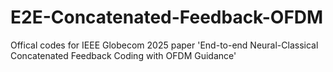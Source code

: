 # E2E-Concatenated-Feedback-OFDM

Offical codes for IEEE Globecom 2025 paper 'End-to-end Neural-Classical Concatenated Feedback
Coding with OFDM Guidance'
